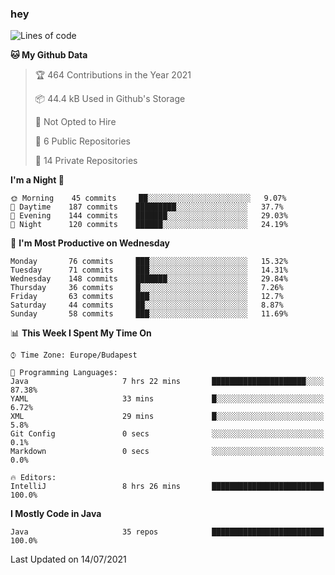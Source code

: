 ### hey

<!--START_SECTION:waka-->
![Lines of code](https://img.shields.io/badge/From%20Hello%20World%20I%27ve%20Written-57161%20lines%20of%20code-blue)

**🐱 My Github Data** 

> 🏆 464 Contributions in the Year 2021
 > 
> 📦 44.4 kB Used in Github's Storage 
 > 
> 🚫 Not Opted to Hire
 > 
> 📜 6 Public Repositories 
 > 
> 🔑 14 Private Repositories  
 > 
**I'm a Night 🦉** 

```text
🌞 Morning    45 commits     ██░░░░░░░░░░░░░░░░░░░░░░░   9.07% 
🌆 Daytime    187 commits    █████████░░░░░░░░░░░░░░░░   37.7% 
🌃 Evening    144 commits    ███████░░░░░░░░░░░░░░░░░░   29.03% 
🌙 Night      120 commits    ██████░░░░░░░░░░░░░░░░░░░   24.19%

```
📅 **I'm Most Productive on Wednesday** 

```text
Monday       76 commits     ███░░░░░░░░░░░░░░░░░░░░░░   15.32% 
Tuesday      71 commits     ███░░░░░░░░░░░░░░░░░░░░░░   14.31% 
Wednesday    148 commits    ███████░░░░░░░░░░░░░░░░░░   29.84% 
Thursday     36 commits     █░░░░░░░░░░░░░░░░░░░░░░░░   7.26% 
Friday       63 commits     ███░░░░░░░░░░░░░░░░░░░░░░   12.7% 
Saturday     44 commits     ██░░░░░░░░░░░░░░░░░░░░░░░   8.87% 
Sunday       58 commits     ███░░░░░░░░░░░░░░░░░░░░░░   11.69%

```


📊 **This Week I Spent My Time On** 

```text
⌚︎ Time Zone: Europe/Budapest

💬 Programming Languages: 
Java                     7 hrs 22 mins       █████████████████████░░░░   87.38% 
YAML                     33 mins             █░░░░░░░░░░░░░░░░░░░░░░░░   6.72% 
XML                      29 mins             █░░░░░░░░░░░░░░░░░░░░░░░░   5.8% 
Git Config               0 secs              ░░░░░░░░░░░░░░░░░░░░░░░░░   0.1% 
Markdown                 0 secs              ░░░░░░░░░░░░░░░░░░░░░░░░░   0.0%

🔥 Editors: 
IntelliJ                 8 hrs 26 mins       █████████████████████████   100.0%

```

**I Mostly Code in Java** 

```text
Java                     35 repos            █████████████████████████   100.0%

```



 Last Updated on 14/07/2021
<!--END_SECTION:waka-->
